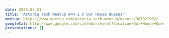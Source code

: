 ```yaml
---
date: 2025-05-21
title: "Astoria Tech Meetup #44.1 @ Our House Queens"
meetup: https://www.meetup.com/astoria-tech-meetup/events/307821902/
googleCal: http://www.google.com/calendar/event?location=Our+House+Queens+-+23-71+31st+St+-+Queens+County%2C+NY&action=TEMPLATE&sprop=name%3AAstoria+Tech+Meetup&sprop=website%3Ahttps%3A%2F%2Fwww.meetup.com%2Fastoria-tech-meetup%2Fevents%2F307821902%2F&details=Our+May+meetup+will+be+on+Wed%2C+May+21st+at+6%3A30pm.&text=Astoria+Tech+Meetup+%2344.1+%40+Our+House+Queens&dates=20250521T223000Z%2F20250522T003000Z
presentations: []
---
```

